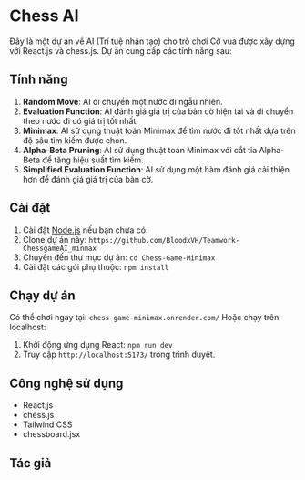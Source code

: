 
# Chess AI

Đây là một dự án về AI (Trí tuệ nhân tạo) cho trò chơi Cờ vua được xây dựng với React.js và chess.js. Dự án cung cấp các tính năng sau:

## Tính năng

1. **Random Move**: AI di chuyển một nước đi ngẫu nhiên.
2. **Evaluation Function**: AI đánh giá giá trị của bàn cờ hiện tại và di chuyển theo nước đi có giá trị tốt nhất.
3. **Minimax**: AI sử dụng thuật toán Minimax để tìm nước đi tốt nhất dựa trên độ sâu tìm kiếm được chọn.
4. **Alpha-Beta Pruning**: AI sử dụng thuật toán Minimax với cắt tỉa Alpha-Beta để tăng hiệu suất tìm kiếm.
5. **Simplified Evaluation Function**: AI sử dụng một hàm đánh giá cải thiện hơn để đánh giá giá trị của bàn cờ.

## Cài đặt

1. Cài đặt [Node.js](https://nodejs.org/) nếu bạn chưa có.
2. Clone dự án này: `https://github.com/BloodxVH/Teamwork-ChessgameAI_minmax`
3. Chuyển đến thư mục dự án: `cd Chess-Game-Minimax`
4. Cài đặt các gói phụ thuộc: `npm install`

## Chạy dự án
Có thể chơi ngay tại: `chess-game-minimax.onrender.com/` 
Hoặc chạy trên localhost:
1. Khởi động ứng dụng React: `npm run dev`
2. Truy cập `http://localhost:5173/` trong trình duyệt.

## Công nghệ sử dụng

- React.js
- chess.js
- Tailwind CSS
- chessboard.jsx

## Tác giả